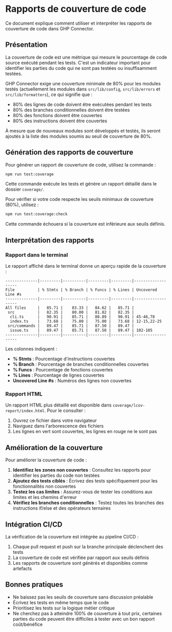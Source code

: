 # Rapports de couverture de code

Ce document explique comment utiliser et interpréter les rapports de couverture de code dans GHP Connector.

## Présentation

La couverture de code est une métrique qui mesure le pourcentage de code source exécuté pendant les tests. C'est un indicateur important pour identifier les parties du code qui ne sont pas testées ou insuffisamment testées.

GHP Connector exige une couverture minimale de 80% pour les modules testés (actuellement les modules dans `src/lib/config`, `src/lib/errors` et `src/lib/formatters`), ce qui signifie que :
- 80% des lignes de code doivent être exécutées pendant les tests
- 80% des branches conditionnelles doivent être testées
- 80% des fonctions doivent être couvertes
- 80% des instructions doivent être couvertes

À mesure que de nouveaux modules sont développés et testés, ils seront ajoutés à la liste des modules soumis au seuil de couverture de 80%.

## Génération des rapports de couverture

Pour générer un rapport de couverture de code, utilisez la commande :

```bash
npm run test:coverage
```

Cette commande exécute les tests et génère un rapport détaillé dans le dossier `coverage/`.

Pour vérifier si votre code respecte les seuils minimaux de couverture (80%), utilisez :

```bash
npm run test:coverage:check
```

Cette commande échouera si la couverture est inférieure aux seuils définis.

## Interprétation des rapports

### Rapport dans le terminal

Le rapport affiché dans le terminal donne un aperçu rapide de la couverture :

```
--------------|---------|----------|---------|---------|-------------------
File          | % Stmts | % Branch | % Funcs | % Lines | Uncovered Line #s
--------------|---------|----------|---------|---------|-------------------
All files     |   85.71 |    83.33 |   84.62 |   85.71 |                   
 src          |   82.35 |    80.00 |   81.82 |   82.35 |                   
  cli.ts      |   90.91 |    85.71 |   88.89 |   90.91 | 45-46,78          
  index.ts    |   73.68 |    75.00 |   75.00 |   73.68 | 12-15,22-25       
 src/commands |   89.47 |    85.71 |   87.50 |   89.47 |                   
  issue.ts    |   89.47 |    85.71 |   87.50 |   89.47 | 102-105           
--------------|---------|----------|---------|---------|-------------------
```

Les colonnes indiquent :
- **% Stmts** : Pourcentage d'instructions couvertes
- **% Branch** : Pourcentage de branches conditionnelles couvertes
- **% Funcs** : Pourcentage de fonctions couvertes
- **% Lines** : Pourcentage de lignes couvertes
- **Uncovered Line #s** : Numéros des lignes non couvertes

### Rapport HTML

Un rapport HTML plus détaillé est disponible dans `coverage/lcov-report/index.html`. Pour le consulter :

1. Ouvrez ce fichier dans votre navigateur
2. Naviguez dans l'arborescence des fichiers
3. Les lignes en vert sont couvertes, les lignes en rouge ne le sont pas

## Amélioration de la couverture

Pour améliorer la couverture de code :

1. **Identifiez les zones non couvertes** : Consultez les rapports pour identifier les parties du code non testées
2. **Ajoutez des tests ciblés** : Écrivez des tests spécifiquement pour les fonctionnalités non couvertes
3. **Testez les cas limites** : Assurez-vous de tester les conditions aux limites et les chemins d'erreur
4. **Vérifiez les branches conditionnelles** : Testez toutes les branches des instructions if/else et des opérateurs ternaires

## Intégration CI/CD

La vérification de la couverture est intégrée au pipeline CI/CD :

1. Chaque pull request et push sur la branche principale déclenchent des tests
2. La couverture de code est vérifiée par rapport aux seuils définis
3. Les rapports de couverture sont générés et disponibles comme artefacts

## Bonnes pratiques

- Ne baissez pas les seuils de couverture sans discussion préalable
- Écrivez les tests en même temps que le code
- Prioritisez les tests sur la logique métier critique
- Ne cherchez pas à atteindre 100% de couverture à tout prix, certaines parties du code peuvent être difficiles à tester avec un bon rapport coût/bénéfice 